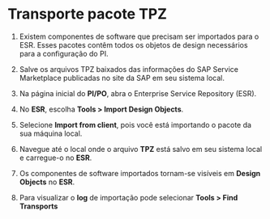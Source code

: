 # Transporte pacote TPZ

1. Existem componentes de software que precisam ser importados para o ESR. Esses pacotes contêm todos os objetos de design necessários para a configuração do PI.

2. Salve os arquivos TPZ baixados das informações do SAP Service Marketplace publicadas no site da SAP em seu sistema local.

3. Na página inicial do **PI/PO**, abra o Enterprise Service Repository (ESR).

4. No **ESR**, escolha **Tools > Import Design Objects**.

5. Selecione **Import from client**, pois você está importando o pacote da sua máquina local.

6. Navegue até o local onde o arquivo **TPZ** está salvo em seu sistema local e carregue-o no **ESR**.

7. Os componentes de software importados tornam-se visíveis em **Design Objects** no **ESR**.

8. Para visualizar o **log** de importação pode selecionar **Tools > Find Transports**